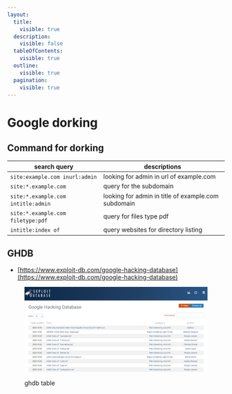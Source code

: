 ```yaml
---
layout:
  title:
    visible: true
  description:
    visible: false
  tableOfContents:
    visible: true
  outline:
    visible: true
  pagination:
    visible: true
---
```


# Google dorking

## Command for dorking

| search query                       | descriptions                                        |
| ---------------------------------- | --------------------------------------------------- |
| `site:example.com inurl:admin`     | looking for admin in url of example.com             |
| `site:*.example.com`               | query for the subdomain                             |
| `site:*.example.com intitle:admin` | looking for admin in title of example.com subdomain |
| `site:*.example.com filetype:pdf`  | query for files type pdf                            |
| `intitle:index of`                 | query websites for directory listing                |

## GHDB

* [https://www.exploit-db.com/google-hacking-database](https://www.exploit-db.com/google-hacking-database)

<figure><img src="../.gitbook/assets/ghdb_table.png" alt=""><figcaption><p>ghdb table</p></figcaption></figure>
